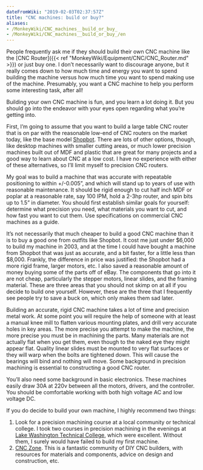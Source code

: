 ```yaml
---
dateFromWiki: "2019-02-03T02:37:57Z"
title: "CNC machines: build or buy?"
aliases:
- /MonkeyWiki/CNC_machines__build_or_buy_
- /MonkeyWiki/CNC_machines__build_or_buy_/en
---
```

People frequently ask me if they should build their own CNC machine like the [CNC Router]({{< ref "MonkeyWiki/Equipment/CNC/CNC_Router.md" >}}) or just buy one. I don’t necessarily want to discourage anyone, but it really comes down to how much time and energy you want to spend building the machine versus how much time you want to spend making use of the machine. Presumably, you want a CNC machine to help you perform some interesting task, after all!
 
Building your own CNC machine is fun, and you learn a lot doing it. But you should go into the endeavor with your eyes open regarding what you’re getting into.
 
First, I’m going to assume that you want to build a large table CNC router that is on par with the reasonable low-end of CNC routers on the market today, like the base model [Shopbot](http://www.shopbottools.com/). There are lots of other options, though, like desktop machines with smaller cutting areas, or much lower precision machines built out of MDF and plastic that are great for many projects and a good way to learn about CNC at a low cost. I have no experience with either of these alternatives, so I’ll limit myself to precision CNC routers.
 
My goal was to build a machine that was accurate with repeatable positioning to within +/-0.005”, and which will stand up to years of use with reasonable maintenance. It should be rigid enough to cut half inch MDF or poplar at a reasonable rate, say 100 IPM, hold a 2-3hp router, and spin bits up to 1.5” in diameter. You should first establish similar goals for yourself: determine what precision you need, what materials you want to cut, and how fast you want to cut them. Use specifications on commercial CNC machines as a guide.
 
It’s not necessarily that much cheaper to build a good CNC machine than it is to buy a good one from outfits like Shopbot. It cost me just under $6,000 to build my machine in 2003, and at the time I could have bought a machine from Shopbot that was just as accurate, and a bit faster, for a little less than $8,000. Frankly, the difference in price was justified: the Shopbot had a more rigid frame, larger motors, etc. I also saved a reasonable amount of money buying some of the parts off of eBay. The components that go into it are not cheap, particularly the stepper motors, linear slides, and the framing material. These are three areas that you should not skimp on at all if you decide to build one yourself. However, these are the three that I frequently see people try to save a buck on, which only makes them sad later.
 
Building an accurate, rigid CNC machine takes a lot of time and precision metal work. At some point you will require the help of someone with at least a manual knee mill to flatten various mounting plates, and drill very accurate holes in key areas. The more precise you attempt to make the machine, the more precise you must be in machining the parts. Many materials are not actually flat when you get them, even though to the naked eye they might appear flat. Quality linear slides must be mounted to very flat surfaces or they will warp when the bolts are tightened down. This will cause the bearings will bind and nothing will move. Some background in precision machining is essential to constructing a good CNC router.
 
You’ll also need some background in basic electronics. These machines easily draw 30A at 220v between all the motors, drivers, and the controller. You should be comfortable working with both high voltage AC and low voltage DC.
 
If you do decide to build your own machine, I highly recommend two things:
1. Look for a precision machining course at a local community or technical college. I took two courses in precision machining in the evenings at [Lake Washington Technical College](http://www.lwtc.edu/), which were excellent. Without them, I surely would have failed to build my first machine.
1. [CNC Zone](http://www.cnczone.com/). This is a fantastic community of DIY CNC builders, with resources for materials and components, advice on design and construction, etc.




